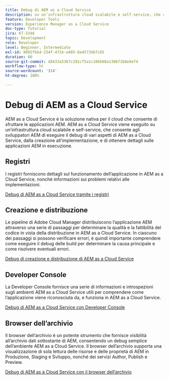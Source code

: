 ```yaml
---
title: Debug di AEM as a Cloud Service
description: su un’infrastruttura cloud scalabile e self-service, che che consente agli sviluppatori AEM di eseguire il debug di vari aspetti di AEM as a Cloud Service, dalla creazione all’implementazione, e di ottenere dettagli sulle applicazioni AEM in esecuzione.
feature: Developer Tools
version: Experience Manager as a Cloud Service
doc-type: Tutorial
jira: KT-5346
topic: Development
role: Developer
level: Beginner, Intermediate
exl-id: 8092fbb4-234f-472e-a405-8a45734b7c65
duration: 60
source-git-commit: 48433a5367c281cf5a1c106b08a1306f1b0e8ef4
workflow-type: ht
source-wordcount: '314'
ht-degree: 100%

---
```


# Debug di AEM as a Cloud Service

AEM as a Cloud Service è la soluzione nativa per il cloud che consente di sfruttare le applicazioni AEM. AEM as a Cloud Service viene eseguito su un’infrastruttura cloud scalabile e self-service, che consente agli sviluppatori AEM di eseguire il debug di vari aspetti di AEM as a Cloud Service, dalla creazione all’implementazione, e di ottenere dettagli sulle applicazioni AEM in esecuzione.

## Registri

I registri forniscono dettagli sul funzionamento dell’applicazione in AEM as a Cloud Service, nonché informazioni sui problemi relativi alle implementazioni.

[Debug di AEM as a Cloud Service tramite i registri](./logs.md)

## Creazione e distribuzione

Le pipeline di Adobe Cloud Manager distribuiscono l’applicazione AEM attraverso una serie di passaggi per determinare la qualità e la fattibilità del codice in vista della distribuzione in AEM as a Cloud Service. In ciascuno dei passaggi si possono verificare errori, è quindi importante comprendere come eseguire il debug delle build per determinare la causa principale e come risolvere eventuali errori.

[Debug di creazione e distribuzione di AEM as a Cloud Service](./build-and-deployment.md)

## Developer Console

La Developer Console fornisce una serie di informazioni e introspezioni sugli ambienti AEM as a Cloud Service utili per comprendere come l’applicazione viene riconosciuta da, e funziona in AEM as a Cloud Service.

[Debug di AEM as a Cloud Service con Developer Console](./developer-console.md)

## Browser dell’archivio

Il browser dell’archivio è un potente strumento che fornisce visibilità all’archivio dati sottostante di AEM, consentendo un debug semplice dell’ambiente AEM as a Cloud Service. Il browser dell’archivio supporta una visualizzazione di sola lettura delle risorse e delle proprietà di AEM in Produzione, Staging e Sviluppo, nonché dei servizi Author, Publish e Preview.

[Debug di AEM as a Cloud Service con il browser dell’archivio](./repository-browser.md)
